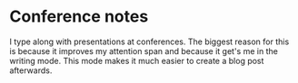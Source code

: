 # Conference notes

I type along with presentations at conferences. The biggest reason for this is because it improves my attention span and because it get's me in the writing mode. This mode makes it much easier to create a blog post afterwards.